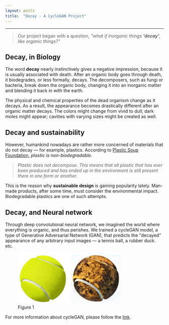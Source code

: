```yaml
---
layout: posts
title:  "Decay - A CycleGAN Project"
---
```


---
> Our project began with a question, *"what if inorganic things **'decay'**, like organic things?"*

## Decay, in Biology
The word **decay** nearly instinctively gives a negative impression, because it is usually associated with death. After an organic body goes through death, it biodegrades, or less formally, decays. The decomposers, such as fungi or bacteria, break down the organic body, changing it into an inorganic matter and blending it back in with the earth.

The physical and chemical properties of the dead organism change as it decays. As a result, the appearance becomes drastically different after an organic matter decays. The colors might change from vivid to dull; dark moles might appear; cavities with varying sizes might be created as well.

## Decay and sustainability
However, humankind nowadays are rather more concerned of materials that do not decay — for example, plastics. According to [Plastic Soup Foundation](https://www.plasticsoupfoundation.org/en/plastic-problem/plastic-environment/plastic-production-decomposition/), *plastic is non-biodegradable*.

> *Plastic does not decompose. This means that all plastic that has ever been produced and has ended up in the environment is still present there in one form or another.*

This is the reason why **sustainable design** is gaining popularity lately. Man-made products, after some time, must consider the environmental impact.  Biodegradable plastics are one of such attempts.

## Decay, and Neural network
Through deep convolutional neural network, we imagined the world where everything is organic, and thus perishes. We trained a cycleGAN model, a type of Generative Adversarial Network (GAN), that predicts the "decayed" appearance of any arbitrary input images — a tennis ball, a rubber duck. etc.

<figure>
  <img src="/assets/images/2021-02-01-Decay/tennis_ball.png" alt="this is a placeholder image">
  <figcaption>Figure 1</figcaption>
</figure>
<!-- ![Figure 1](/assets/images/2021-02-01-Decay/Decay.png)
*caption* -->

For more information about cycleGAN, please follow the [link](lol).